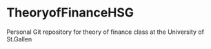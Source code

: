 # TheoryofFinanceHSG
Personal Git repository for theory of finance class at the University of St.Gallen
